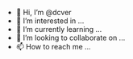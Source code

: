 - 👋 Hi, I’m @dcver
- 👀 I’m interested in ...
- 🌱 I’m currently learning ...
- 💞️ I’m looking to collaborate on ...
- 📫 How to reach me ...

<!---
dcver/dcver is a ✨ special ✨ repository because its `README.md` (this file) appears on your GitHub profile.
You can click the Preview link to take a look at your changes.
--->

